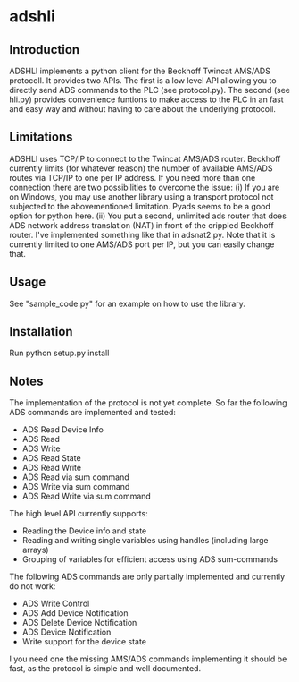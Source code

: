 # adshli

Introduction
------------

ADSHLI implements a python client for the Beckhoff Twincat AMS/ADS protocoll. It provides two APIs. The first is a low level API allowing you to directly send ADS commands to the PLC (see protocol.py). The second  (see hli.py) provides convenience funtions to make access to the PLC in an fast and easy way and without having to care about the underlying protocoll.

Limitations
-----------

ADSHLI uses TCP/IP to connect to the Twincat AMS/ADS router. Beckhoff currently limits (for whatever reason) the number of available AMS/ADS routes via TCP/IP to one per IP address. If you need more than one connection there are two possibilities to overcome the issue: 
(i) If you are on Windows, you may use another library using a transport protocol not subjected to the abovementioned limitation. Pyads seems to be a good option for python here.
(ii) You put a second, unlimited ads router that does ADS network address translation (NAT) in front of the crippled Beckhoff router. I've implemented something like that in adsnat2.py. Note that it is currently limited to one AMS/ADS port per IP, but you can easily change that.

Usage
-----

See "sample_code.py" for an example on how to use the library.

Installation
------------

Run python setup.py install

Notes
-----

The implementation of the protocol is not yet complete. So far the following ADS commands are implemented and tested:
- ADS Read Device Info 
- ADS Read 
- ADS Write 
- ADS Read State
- ADS Read Write
- ADS Read via sum command
- ADS Write via sum command
- ADS Read Write via sum command

The high level API currently supports:
- Reading the Device info and state
- Reading and writing single variables using handles (including large arrays)
- Grouping of variables for efficient access using ADS sum-commands

The following ADS commands are only partially implemented and currently do not work:
- ADS Write Control 
- ADS Add Device Notification 
- ADS Delete Device Notification 
- ADS Device Notification 
- Write support for the device state

I you need one the missing AMS/ADS commands implementing it should be fast, as the protocol is simple and well documented.
 
